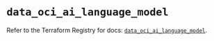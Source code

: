 # `data_oci_ai_language_model`

Refer to the Terraform Registry for docs: [`data_oci_ai_language_model`](https://registry.terraform.io/providers/oracle/oci/7.19.0/docs/data-sources/ai_language_model).
